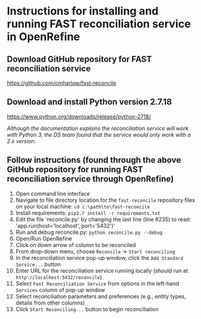 # Instructions for installing and running FAST reconciliation service in OpenRefine

## Download GitHub repository for FAST reconciliation service

https://github.com/cmharlow/fast-reconcile

## Download and install Python version 2.7.18

https://www.python.org/downloads/release/python-2718/

*Although the documentation explains the reconciliation service will work with Python 3, the DS team found that the service would only work with a 2.x version.*

## Follow instructions (found through the above GitHub repository for running FAST reconciliation service through OpenRefine)

1. Open command line interface
2. Navigate to file directory location for the `fast-reconcile` repository files on your local machine: `cd c:\path\to\fast-reconcile`
3. Install requirements: `pip2.7 install -r requirements.txt`
4. Edit the file 'reconcile.py' by changing the last line (line #235) to read: 'app.run(host='localhost', port='5432')'
5. Run and debug reconcile.py: `python reconcile.py --debug`
6. Open/Run OpenRefine
7. Click on down arrow of column to be reconciled
8. From drop-down menu, choose `Reconcile` -> `Start reconciling`
9. In the reconciliation service pop-up window, click the `Add Standard Service...` button
10. Enter URL for the reconciliation service running locally (should run at `http://localhost:5432/reconcile`)
11. Select `Fast Reconciliation Service` from options in the left-hand `Services` column of pop-up window
12. Select reconciliation parameters and preferences (e.g., entity types, details from other columns)
13. Click `Start Reconciling...` button to begin reconciliation
